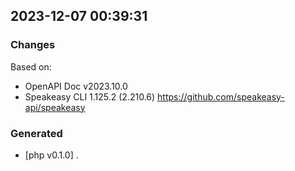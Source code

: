 

## 2023-12-07 00:39:31
### Changes
Based on:
- OpenAPI Doc v2023.10.0 
- Speakeasy CLI 1.125.2 (2.210.6) https://github.com/speakeasy-api/speakeasy
### Generated
- [php v0.1.0] .